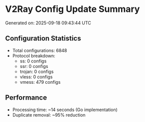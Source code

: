 # V2Ray Config Update Summary
Generated on: 2025-09-18 09:43:44 UTC

## Configuration Statistics
- Total configurations: 6848
- Protocol breakdown:
  - ss: 0 configs
  - ssr: 0 configs
  - trojan: 0 configs
  - vless: 0 configs
  - vmess: 479 configs

## Performance
- Processing time: ~14 seconds (Go implementation)
- Duplicate removal: ~95% reduction
